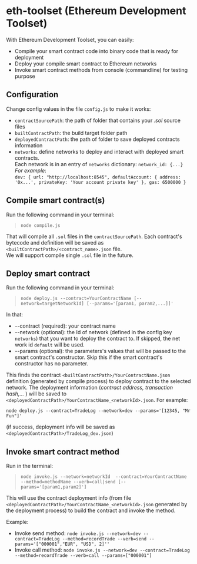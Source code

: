 # eth-toolset (Ethereum Development Toolset)
With Ethereum Development Toolset, you can easily:
* Compile your smart contract code into binary code that is ready for deployment
* Deploy your compile smart contract to Ethereum networks
* Invoke smart contract methods from console (commandline) for testing purpose

## Configuration
Change config values in the file `config.js` to make it works:
* `contractSourcePath`: the path of folder that contains your *.sol* source files
* `builtContractPath`: the build target folder path
* `deployedContractPath`: the path of folder to save deployed contracts information
* `networks`: define networks to deploy and interact with deployed smart contracts.   
                  Each network is in an entry of `networks` dictionary: `network_id: {...}`   
                  _For example_:  
                   ```
                          dev: {
                              url: "http://localhost:8545",
                              defaultAccount: {
                                  address: '0x...',
                                  privateKey: 'Your account private key'
                              },
                              gas: 6500000
                          }
                  ```

## Compile smart contract(s)
Run the following command in your terminal:  
  >  ```node compile.js```  
  
That will compile all `.sol` files in the `contractSourcePath`.
Each contract's bytecode and definition will be saved as `<builtContractPath>/<contract_name>.json` file.  
We will support compile single `.sol` file in the future.

## Deploy smart contract
Run the following command in your terminal:  
  >  ```node deploy.js --contract=YourContractName [--network=targetNetworkId] [--params='[param1, param2,...]]'``` 

In that:
* --contract (required): your contract name
* --network (optional): the Id of network (defined in the config key `networks`) that you want to deploy the contract to.
                        If skipped, the net work id `default` will be used.
* --params (optional): the parameters's values that will be passed to the smart contract's constructor.
                       Skip this if the smart contract's constructor has no parameter. 

This finds the contract `<builtContractPath>/YourContractName.json` definition (generated by compile process) to deploy contract to the selected network.
The deployment information (_contract address, transaction hash,..._ ) will be saved to `<deployedContractPath>/YourContractName_<networkId>.json`.
For example:  
```
node deploy.js --contract=TradeLog --network=dev --params='[12345, "Mr Fun"]'
```
(if success, deployment info will be saved as `<deployedContractPath>/TradeLog_dev.json`)

## Invoke smart contract method
Run in the terminal:
>```node invoke.js --network=networkId  --contract=YourContractName --method=methodName --verb=call|send [--params='[param1,param2]']```

This will use the contract deployment info (from file `<deployedContractPath>/YourContractName_<networkId>.json` generated by the deployment process)
to build the contract and invoke the method.
  
Example:
* Invoke send method:  `node invoke.js --network=dev --contract=TradeLog --method=recordTrade --verb=send --params='["000001","EUR", "USD", 2]''`
* Invoke call method:  `node invoke.js --network=dev --contract=TradeLog --method=recordTrade --verb=call --params=["000001"]`